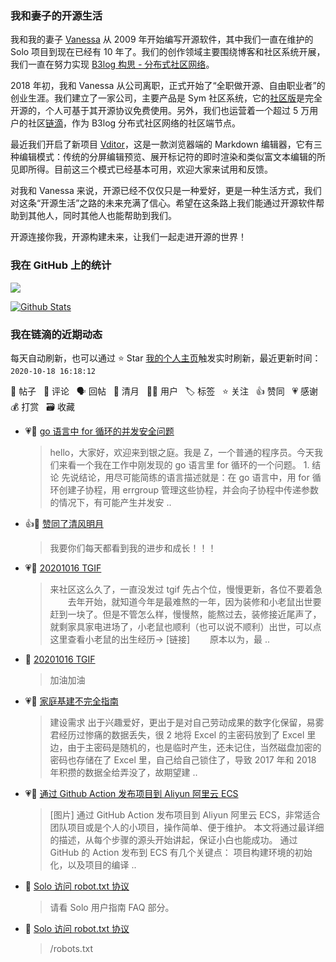 ### 我和妻子的开源生活

我和我的妻子 [Vanessa](https://github.com/Vanessa219) 从 2009 年开始编写开源软件，其中我们一直在维护的 Solo 项目到现在已经有 10 年了。我们的创作领域主要围绕博客和社区系统开展，我们一直在努力实现 [B3log 构思 - 分布式社区网络](https://hacpai.com/article/1546941897596)。

2018 年初，我和 Vanessa 从公司离职，正式开始了“全职做开源、自由职业者”的创业生涯。我们建立了一家公司，主要产品是 Sym 社区系统，它的[社区版](https://github.com/88250/symphony)是完全开源的，个人可基于其开源协议免费使用。另外，我们也运营着一个超过 5 万用户的社区[链滴](https://hacpai.com)，作为 B3log 分布式社区网络的社区端节点。

最近我们开启了新项目 [Vditor](https://github.com/Vanessa219/vditor)，这是一款浏览器端的 Markdown 编辑器，它有三种编辑模式：传统的分屏编辑预览、展开标记符的即时渲染和类似富文本编辑的所见即所得。目前这三个模式已经基本可用，欢迎大家来试用和反馈。

对我和 Vanessa 来说，开源已经不仅仅只是一种爱好，更是一种生活方式，我们对这条“开源生活”之路的未来充满了信心。希望在这条路上我们能通过开源软件帮助到其他人，同时其他人也能帮助到我们。

开源连接你我，开源构建未来，让我们一起走进开源的世界！

### 我在 GitHub 上的统计

<a title="Hits" target="_blank" href="https://github.com/88250/88250"><img src="https://hits.b3log.org/88250/88250.svg"></a>

[![Github Stats](https://github-readme-stats.vercel.app/api?username=88250&show_icons=true)](https://github.com/88250)

<!--events start -->

### 我在链滴的近期动态

每天自动刷新，也可以通过 ⭐️ Star [我的个人主页](https://github.com/88250/88250)触发实时刷新，最近更新时间：`2020-10-18 16:18:12`

📝 帖子 &nbsp; 💬 评论 &nbsp; 🗣 回帖 &nbsp; 🌙 清月 &nbsp; 👨‍💻 用户 &nbsp; 🏷️ 标签 &nbsp; ⭐️ 关注 &nbsp; 👍 赞同 &nbsp; 💗 感谢 &nbsp; 💰 打赏 &nbsp; 🗃 收藏

* 💗📝 [go 语言中 for 循环的并发安全问题](https://ld246.com/article/1602923833058)

  > hello，大家好，欢迎来到银之庭。我是 Z，一个普通的程序员。今天我们来看一个我在工作中刚发现的 go 语言里 for 循环的一个问题。 1. 结论 先说结论，用尽可能简练的语言描述就是：在 go 语言中，用 for 循环创建子协程，用 errgroup 管理这些协程，并会向子协程中传递参数的情况下，有可能产生并发安 ..
* 👍🌙 [赞同了清风明月](https://ld246.com/member/fe/breezemoons/1602921597728)

  > 我要你们每天都看到我的进步和成长！！！
* 💗📝 [20201016 TGIF](https://ld246.com/article/1602812533179)

  > 来社区这么久了，一直没发过 tgif 先占个位，慢慢更新，各位不要着急   去年开始，就知道今年是最难熬的一年，因为装修和小老鼠出世要赶到一块了。但是不管怎么样，慢慢熬，能熬过去，装修接近尾声了，就剩家具家电进场了，小老鼠也顺利（也可以说不顺利）出世，可以点这里查看小老鼠的出生经历-&gt; [链接]   原本以为，最 ..
* 💬 [20201016 TGIF](https://ld246.com/article/1602812533179/comment/1602849319594#comments)

  > 加油加油
* 💗📝 [家庭基建不完全指南](https://ld246.com/article/1602549314758)

  > 建设需求 出于兴趣爱好，更出于是对自己劳动成果的数字化保留，易雾君经历过惨痛的数据丢失，很 2 地将 Excel 的主密码放到了 Excel 里边，由于主密码是随机的，也是临时产生，还未记住，当然磁盘加密的密码也存储在了 Excel 里，自己给自己锁住了，导致 2017 年和 2018 年积攒的数据全给弄没了，故期望建 ..
* 💗📝 [通过 Github Action 发布项目到 Aliyun 阿里云 ECS](https://ld246.com/article/1602747692300)

  > [图片] 通过 GitHub Action 发布项目到 Aliyun 阿里云 ECS，非常适合团队项目或是个人的小项目，操作简单、便于维护。 本文将通过最详细的描述，从每个步骤的源头开始讲起，保证小白也能成功。 通过 GitHub 的 Action 发布到 ECS 有几个关键点： 项目构建环境的初始化，以及项目的编译  ..
* 💬 [Solo 访问 robot.txt 协议](https://ld246.com/article/1602725550750/comment/1602755718808#comments)

  > 请看 Solo 用户指南 FAQ 部分。
* 💬 [Solo 访问 robot.txt 协议](https://ld246.com/article/1602725550750/comment/1602731650764#comments)

  > /robots.txt


<!--events end -->
